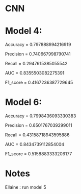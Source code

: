 # CNN

# Model 4:
Accuracy =  0.797888994216919

Precision =  0.740667998790741

Recall =  0.2947615385055542

AUC =  0.8355503082275391

F1_score =  0.4167236387729645
  

# Model 6:
Accuracy =  0.7998436093330383

Precision =  0.6501767039299011

Recall =  0.43158718943595886

AUC =  0.8434739112854004

F1_score =  0.5158883333206177

          
# Notes
Ellaine : run model 5
